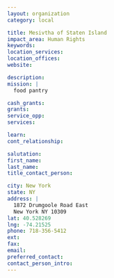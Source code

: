 ```yaml
---
layout: organization
category: local

title: Mesivtha of Staten Island
impact_area: Human Rights
keywords: 
location_services: 
location_offices: 
website: 

description: 
mission: |
  food pantry

cash_grants: 
grants: 
service_opp: 
services: 

learn: 
cont_relationship: 

salutation: 
first_name: 
last_name: 
title_contact_person: 

city: New York
state: NY
address: |
  1872 Drumgoole Road East  
  New York NY 10309
lat: 40.528269
lng: -74.21525
phone: 718-356-5412
ext: 
fax: 
email: 
preferred_contact: 
contact_person_intro: 
---
```

